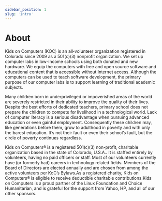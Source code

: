 ```yaml
---
sidebar_position: 1
slug: 'intro'
---
```


# About

Kids on Computers (KOC) is an all­-volunteer organization registered in Colorado since 2009 as a 501(c)(3) non­profit organization. We set up computer labs in low-income schools using both donated and new hardware. We equip the computers with free and open source software and educational content that is accessible without Internet access. Although the computers can be used to teach software development, the primary purpose of our computer labs is to support learning of traditional academic subjects.

Many children born in underprivileged or impoverished areas of the world are severely restricted in their ability to improve the quality of their lives. Despite the best efforts of dedicated teachers, primary school does not prepare the children to compete for livelihood in a technological world. Lack of computer literacy is a serious disadvantage when pursuing advanced education or even gainful employment. Consequently these children may, like generations before them, grow to adulthood in poverty and with only the barest education. It’s not their fault or even their school’s fault, but the circle of poverty continues regardless.

Kids on Computers® is a registered 501(c)(3) non-profit, charitable organization based in the state of Colorado, U.S.A.. It is staffed entirely by volunteers, having no paid officers or staff. Most of our volunteers currently have (or formerly had) careers in technology related fields. Members of the Board of Directors are elected annually and are chosen from among the active volunteers per KoC’s Bylaws.As a registered charity, Kids on Computers® is eligible to receive deductible charitable contributions.Kids on Computers is a proud partner of the Linux Foundation and Choice Humanitarian, and is grateful for the support from Yahoo, HP, and all of our other sponsors.
